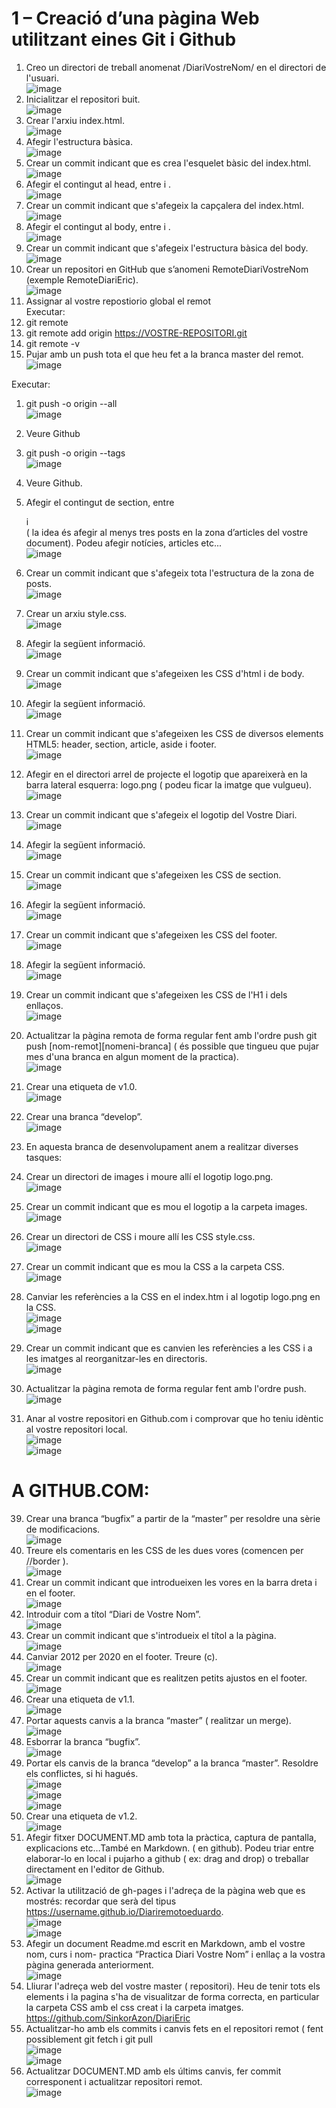 # 1 – Creació d’una pàgina Web utilitzant eines Git i Github

1. Creo un directori de treball anomenat /DiariVostreNom/ en el directori de l'usuari.  
![image](https://user-images.githubusercontent.com/71662908/96489553-df170700-123f-11eb-9694-742c142fd2bc.png)
2. Inicialitzar el repositori buit.  
![image](https://user-images.githubusercontent.com/71662908/96488065-c1e13900-123d-11eb-95fc-6e87a0b2adc6.png)  
3. Crear l'arxiu index.html.  
![image](https://user-images.githubusercontent.com/71662908/96488092-c7d71a00-123d-11eb-9356-62f780f65084.png)  
4. Afegir l'estructura bàsica.  
![image](https://user-images.githubusercontent.com/71662908/96488115-ce659180-123d-11eb-9a2d-ad692e3aa679.png)  
5. Crear un commit indicant que es crea l'esquelet bàsic del index.html.  
![image](https://user-images.githubusercontent.com/71662908/96488136-d4f40900-123d-11eb-9685-32443d37b143.png)  
6. Afegir el contingut al head, entre <head> i </head>.  
![image](https://user-images.githubusercontent.com/71662908/96488154-dae9ea00-123d-11eb-9caf-05859a47aaeb.png)  
7. Crear un commit indicant que s'afegeix la capçalera del index.html.  
![image](https://user-images.githubusercontent.com/71662908/96488181-e2a98e80-123d-11eb-9548-cc4f52b00248.png)  
8. Afegir el contingut al body, entre <body> i </body>.  
![image](https://user-images.githubusercontent.com/71662908/96488204-e9380600-123d-11eb-8d2b-dfb04c58cbd1.png)  
9. Crear un commit indicant que s'afegeix l'estructura bàsica del body.  
![image](https://user-images.githubusercontent.com/71662908/96488228-f0f7aa80-123d-11eb-9570-0248aa2d1f36.png)  
10. Crear un repositori en GitHub que s’anomeni RemoteDiariVostreNom (exemple RemoteDiariEric).  
![image](https://user-images.githubusercontent.com/71662908/96488247-f81eb880-123d-11eb-8f1b-138af6042acd.png)  
11. Assignar al vostre repostiorio global el remot  
Executar:
1. git remote  
2. git remote add origin https://VOSTRE-REPOSITORI.git  
3. git remote -v  
4. Pujar amb un push tota el que heu fet a la branca master del remot.  
![image](https://user-images.githubusercontent.com/71662908/96488278-01a82080-123e-11eb-94ba-319344e19582.png)  

Executar:  
1. git push -o origin --all  
![image](https://user-images.githubusercontent.com/71662908/96488311-11276980-123e-11eb-8762-0ebaec5bda5c.png)  
2. Veure Github  
3. git push -o origin --tags  
![image](https://user-images.githubusercontent.com/71662908/96488325-184e7780-123e-11eb-9f46-a02af9af4ec4.png)  
4. Veure Github.  

12. Afegir el contingut de section, entre <section> i </section> ( la idea és afegir al menys tres
posts en la zona d’articles del vostre document). Podeu afegir notícies, articles etc...  
![image](https://user-images.githubusercontent.com/71662908/96488379-2c927480-123e-11eb-96ed-17978f09a37c.png)  
13. Crear un commit indicant que s'afegeix tota l'estructura de la zona de posts.  
![image](https://user-images.githubusercontent.com/71662908/96488393-34eaaf80-123e-11eb-969d-97d21b665a17.png)  
14. Crear un arxiu style.css.  
![image](https://user-images.githubusercontent.com/71662908/96488409-3c11bd80-123e-11eb-8cba-f8cacc1dfef7.png)  
15. Afegir la següent informació.  
![image](https://user-images.githubusercontent.com/71662908/96488424-4469f880-123e-11eb-994c-15842a9aadbd.png)  
16. Crear un commit indicant que s'afegeixen les CSS d'html i de body.   
![image](https://user-images.githubusercontent.com/71662908/96488436-4af87000-123e-11eb-9474-de1c223985ed.png)  
17. Afegir la següent informació.  
![image](https://user-images.githubusercontent.com/71662908/96488452-5186e780-123e-11eb-81fe-a94d1752a458.png)  
18. Crear un commit indicant que s'afegeixen les CSS de diversos elements HTML5: header, section, article, aside i footer.  
![image](https://user-images.githubusercontent.com/71662908/96488468-58adf580-123e-11eb-80da-2d81c16e504f.png)  
19. Afegir en el directori arrel de projecte el logotip que apareixerà en la barra lateral esquerra:
logo.png ( podeu ficar la imatge que vulgueu).  
![image](https://user-images.githubusercontent.com/71662908/96488481-5fd50380-123e-11eb-8ac9-cd144575516c.png)  
20. Crear un commit indicant que s'afegeix el logotip del Vostre Diari.  
![image](https://user-images.githubusercontent.com/71662908/96488490-65324e00-123e-11eb-9b1b-247562e82ce4.png)  
21. Afegir la següent informació.  
![image](https://user-images.githubusercontent.com/71662908/96488520-6c595c00-123e-11eb-95cd-37ec7ff765df.png)  
22. Crear un commit indicant que s'afegeixen les CSS de section.  
![image](https://user-images.githubusercontent.com/71662908/96488571-7bd8a500-123e-11eb-97ee-7827fcac686f.png)  
23. Afegir la següent informació.  
![image](https://user-images.githubusercontent.com/71662908/96488595-83984980-123e-11eb-9f02-9f9e2f3a1c7e.png)  
24. Crear un commit indicant que s'afegeixen les CSS del footer.  
![image](https://user-images.githubusercontent.com/71662908/96488607-88f59400-123e-11eb-8413-1e6b04730a1b.png)  
25. Afegir la següent informació.  
![image](https://user-images.githubusercontent.com/71662908/96488622-8f840b80-123e-11eb-80fc-ecc5853286c0.png)  
26. Crear un commit indicant que s'afegeixen les CSS de l'H1 i dels enllaços.  
![image](https://user-images.githubusercontent.com/71662908/96488641-97dc4680-123e-11eb-8a6d-82d89fe4a6b0.png)  
27. Actualitzar la pàgina remota de forma regular fent amb l'ordre push git push [nom-remot][nomeni-branca] ( és possible que tingueu que pujar mes d'una branca en algun moment de la practica).  
![image](https://user-images.githubusercontent.com/71662908/96488662-9e6abe00-123e-11eb-992c-420e6b825042.png)  
28. Crear una etiqueta de v1.0.  
![image](https://user-images.githubusercontent.com/71662908/96488696-ac204380-123e-11eb-8c97-dc9347383b1b.png)  
29. Crear una branca “develop”.  
![image](https://user-images.githubusercontent.com/71662908/96488726-bb9f8c80-123e-11eb-902d-e893faa1b60e.png)  
30. En aquesta branca de desenvolupament anem a realitzar diverses tasques:  
31. Crear un directori de images i moure allí el logotip logo.png.  
![image](https://user-images.githubusercontent.com/71662908/96488758-ca863f00-123e-11eb-869d-33c3c89b9ddc.png)  
32. Crear un commit indicant que es mou el logotip a la carpeta images.  
![image](https://user-images.githubusercontent.com/71662908/96488768-d114b680-123e-11eb-8db5-5a914107a3d9.png)  
33. Crear un directori de CSS i moure allí les CSS style.css.  
![image](https://user-images.githubusercontent.com/71662908/96488774-d6720100-123e-11eb-9622-6c86da73c900.png)
34. Crear un commit indicant que es mou la CSS a la carpeta CSS.  
![image](https://user-images.githubusercontent.com/71662908/96488799-dd990f00-123e-11eb-92e5-d6642603ffd8.png)  
35. Canviar les referències a la CSS en el index.htm i al logotip logo.png en la CSS.  
![image](https://user-images.githubusercontent.com/71662908/96488818-e2f65980-123e-11eb-9cf2-ee62a93d6a52.png)  
![image](https://user-images.githubusercontent.com/71662908/96488826-e7bb0d80-123e-11eb-9092-31bb064bd5cc.png)  
36. Crear un commit indicant que es canvien les referències a les CSS i a les imatges al reorganitzar-les en directoris.  
![image](https://user-images.githubusercontent.com/71662908/96488859-f275a280-123e-11eb-9a83-37024ea8acc4.png)  
37. Actualitzar la pàgina remota de forma regular fent amb l'ordre push.  
![image](https://user-images.githubusercontent.com/71662908/96488882-f86b8380-123e-11eb-9078-74965cf4cfe2.png)  
38. Anar al vostre repositori en Github.com i comprovar que ho teniu idèntic al vostre repositori
local.  
![image](https://user-images.githubusercontent.com/71662908/96488903-ff929180-123e-11eb-8669-c097d44e7886.png)  
![image](https://user-images.githubusercontent.com/71662908/96488938-09b49000-123f-11eb-9540-3b7693db0e19.png)  

# A GITHUB.COM:  
39. Crear una branca “bugfix” a partir de la “master” per resoldre una sèrie de modificacions.  
![image](https://user-images.githubusercontent.com/71662908/96488962-11743480-123f-11eb-916c-66aad6802e05.png)  
40. Treure els comentaris en les CSS de les dues vores (comencen per //border ).  
![image](https://user-images.githubusercontent.com/71662908/96488977-16d17f00-123f-11eb-8558-bb8fbb7fc4de.png)  
41. Crear un commit indicant que introdueixen les vores en la barra dreta i en el footer.  
![image](https://user-images.githubusercontent.com/71662908/96488995-1c2ec980-123f-11eb-99b0-f31f3ee3a558.png)  
42. Introduir com a títol “Diari de Vostre Nom”.  
![image](https://user-images.githubusercontent.com/71662908/96489007-20f37d80-123f-11eb-9006-2c6707e2ab53.png)  
43. Crear un commit indicant que s'introdueix el títol a la pàgina.  
![image](https://user-images.githubusercontent.com/71662908/96489030-29e44f00-123f-11eb-9424-f6ff796b54f1.png)  
44. Canviar 2012 per 2020 en el footer. Treure (c).  
![image](https://user-images.githubusercontent.com/71662908/96489056-2fda3000-123f-11eb-83c8-75f84fbb1e3f.png)  
45. Crear un commit indicant que es realitzen petits ajustos en el footer.  
![image](https://user-images.githubusercontent.com/71662908/96489091-3d8fb580-123f-11eb-9666-0e83e57a4331.png)  
46. Crear una etiqueta de v1.1.  
![image](https://user-images.githubusercontent.com/71662908/96489107-42ed0000-123f-11eb-92cc-8ab074550f7b.png)  
47. Portar aquests canvis a la branca “master” ( realitzar un merge).  
![image](https://user-images.githubusercontent.com/71662908/96489121-48e2e100-123f-11eb-8c0a-7c51cbbeaf19.png)  
48. Esborrar la branca “bugfix”.  
![image](https://user-images.githubusercontent.com/71662908/96489130-4ed8c200-123f-11eb-93fb-e171275ca0bd.png)  
49. Portar els canvis de la branca “develop” a la branca “master”. Resoldre els conflictes, si hi
hagués.  
![image](https://user-images.githubusercontent.com/71662908/96489147-5730fd00-123f-11eb-9772-0569da782405.png)  
![image](https://user-images.githubusercontent.com/71662908/96489180-644dec00-123f-11eb-9217-9282f5494c67.png)  
![image](https://user-images.githubusercontent.com/71662908/96489205-6adc6380-123f-11eb-9f56-50b7b1cd9d7e.png)  
50. Crear una etiqueta de v1.2.  
![image](https://user-images.githubusercontent.com/71662908/96489219-716adb00-123f-11eb-9ed6-4b11548d7845.png)  
51. Afegir fitxer DOCUMENT.MD amb tota la pràctica, captura de pantalla, explicacions etc…També en Markdown. ( en github). Podeu triar entre elaborar-lo en local i pujarho a github ( ex: drag and drop) o treballar directament en l'editor de Github.  
![image](https://user-images.githubusercontent.com/71662908/96491749-ed1a5700-1242-11eb-85eb-f25d0ea69d49.png)  
52. Activar la utilització de gh-pages i l'adreça de la pàgina web que es mostrés: recordar que
serà del tipus https://username.github.io/Diariremotoeduardo.  
![image](https://user-images.githubusercontent.com/71662908/96491771-f4416500-1242-11eb-9166-7f657ba437c6.png)  
![image](https://user-images.githubusercontent.com/71662908/96491790-fa374600-1242-11eb-810b-88676d29bbac.png)  
53. Afegir un document Readme.md escrit en Markdown, amb el vostre nom, curs i nom- practica “Practica Diari Vostre Nom” i enllaç a la vostra pàgina generada anteriorment.  
![image](https://user-images.githubusercontent.com/71662908/96491829-015e5400-1243-11eb-95f7-37fd3edba9de.png)  
54. Lliurar l'adreça web del vostre master ( repositori). Heu de tenir tots els elements i la pagina s'ha de visualitzar de forma correcta, en particular la carpeta CSS amb el css creat i la carpeta imatges.  
https://github.com/SinkorAzon/DiariEric  
55. Actualitzar-ho amb els commits i canvis fets en el repositori remot ( fent possiblement git
fetch i git pull  
![image](https://user-images.githubusercontent.com/71662908/96491874-10dd9d00-1243-11eb-96fc-e223a5c9c9a7.png)  
![image](https://user-images.githubusercontent.com/71662908/96491886-163ae780-1243-11eb-9d79-87e9bd24c206.png)  
56. Actualitzar DOCUMENT.MD amb els últims canvis, fer commit corresponent i actualitzar
repositori remot.  
![image](https://user-images.githubusercontent.com/71662908/96492128-7467ca80-1243-11eb-9d21-88a106a3a174.png)  
